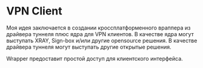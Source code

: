 # VPN Client

Моя идея заключается в создании кроссплатформенного враппера из драйвера туннеля плюс ядра для VPN клиентов.
В качестве ядра могут выступать XRAY, Sign-box и/или другие opensource решения.
В качестве драйвера туннеля могут выступать другие открытые решения.

Wrapper предоставит простой доступ для клиентского интерфейса.

